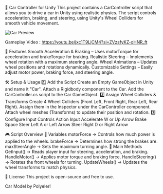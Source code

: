 🚗 Car Controller for Unity
This project contains a CarController script that allows you to drive a car in Unity using realistic physics. The script controls acceleration, braking, and steering, using Unity's Wheel Colliders for smooth vehicle movement.

![Car Preview](https://i.imgur.com/4wjZkqR.gif)

Gameplay Video : https://youtu.be/jxc1T9LjCM4?si=ZVzsfyKZ-oHNR_ft


📌 Features
Smooth Acceleration & Braking – Uses motorTorque for acceleration and brakeTorque for braking.
Realistic Steering – Implements wheel rotation with a maximum steering angle.
Wheel Animations – Updates wheel positions and rotations dynamically.
Customizable Settings – Easily adjust motor power, braking force, and steering angle.

🛠️ Setup & Usage
1️⃣ Add the Script
  Create an Empty GameObject in Unity and name it "Car".
  Attach a Rigidbody component to the Car.
  Add the CarController.cs script to the Car GameObject.
2️⃣ Assign Wheel Colliders & Transforms
  Create 4 Wheel Colliders (Front Left, Front Right, Rear Left, Rear Right).
  Assign them in the Inspector under the CarController component.
  Attach wheel meshes (Transforms) to update their position and rotation.
3️⃣ Configure Input Controls
  Action	Input
  Accelerate	W or Up Arrow
  Brake	Space
  Steer Left	A or Left Arrow
  Steer Right	D or Right Arrow

🎮 Script Overview
  🔹 Variables
    motorForce → Controls how much power is applied to the wheels.
    brakeForce → Determines how strong the brakes are.
    maxSteerAngle → Sets the maximum turning angle.
  🔹 Main Methods
    GetInput() → Reads player input for steering, acceleration, and braking.
    HandleMotor() → Applies motor torque and braking force.
    HandleSteering() → Rotates the front wheels for turning.
    UpdateWheels() → Updates the wheel transforms to match physics.
    
📜 License
This project is open-source and free to use.

Car Model by Polyeler!
